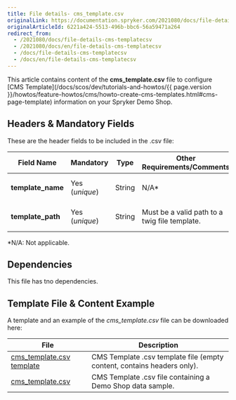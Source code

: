 ```yaml
---
title: File details- cms_template.csv
originalLink: https://documentation.spryker.com/2021080/docs/file-details-cms-templatecsv
originalArticleId: 6221a424-5513-496b-bbc6-56a59471a264
redirect_from:
  - /2021080/docs/file-details-cms-templatecsv
  - /2021080/docs/en/file-details-cms-templatecsv
  - /docs/file-details-cms-templatecsv
  - /docs/en/file-details-cms-templatecsv
---
```


This article contains content of the **cms_template.csv** file to configure [CMS Template](/docs/scos/dev/tutorials-and-howtos/{{ page.version }}/howtos/feature-howtos/cms/howto-create-cms-templates.html#cms-page-template) information on your Spryker Demo Shop.

## Headers & Mandatory Fields 
These are the header fields to be included in the .csv file:

| Field Name | Mandatory | Type | Other Requirements/Comments | Description |
| --- | --- | --- | --- | --- |
| **template_name** | Yes (*unique*) | String |N/A* | Name of the template. |
| **template_path** | Yes (*unique*) | String |Must be a valid path to a twig file template. | Path to the Twig file template. |
*N/A: Not applicable.

## Dependencies

This file has tno dependencies.

## Template File & Content Example
A template and an example of the *cms_template.csv*  file can be downloaded here:

| File | Description |
| --- | --- |
| [cms_template.csv template](https://spryker.s3.eu-central-1.amazonaws.com/docs/Developer+Guide/Back-End/Data+Manipulation/Data+Ingestion/Data+Import/Data+Import+Categories/Content+Management/Template+cms_template.csv) | CMS Template .csv template file (empty content, contains headers only). |
| [cms_template.csv](https://spryker.s3.eu-central-1.amazonaws.com/docs/Developer+Guide/Back-End/Data+Manipulation/Data+Ingestion/Data+Import/Data+Import+Categories/Content+Management/cms_template.csv) | CMS Template .csv file containing a Demo Shop data sample. |
